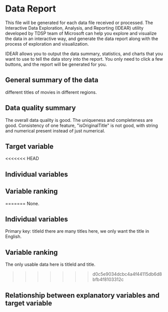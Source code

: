 # Data Report
This file will be generated for each data file received or processed. The Interactive Data Exploration, Analysis, and Reporting (IDEAR) utility developed by TDSP team of Microsoft can help you explore and visualize the data in an interactive way, and generate the data report along with the process of exploration and visualization. 

IDEAR allows you to output the data summary, statistics, and charts that you want to use to tell the data story into the report. You only need to click a few buttons, and the report will be generated for you. 

## General summary of the data
different titles of movies in different regions.
## Data quality summary
The overall data quality is good.
The uniqueness and completeness are good.
Consistency of one feature, "isOriginalTitle" is not good, with string and numerical present instead of just numerical.
## Target variable
<<<<<<< HEAD

## Individual variables

## Variable ranking

=======
None.
## Individual variables
Primary key: titleId
there are many titles here, we only want the title in English.
## Variable ranking
The only usable data here is titleId and title.
>>>>>>> d0c5e9034dcbc4a4f44115db6d8bfb4f8103312c
## Relationship between explanatory variables and target variable


